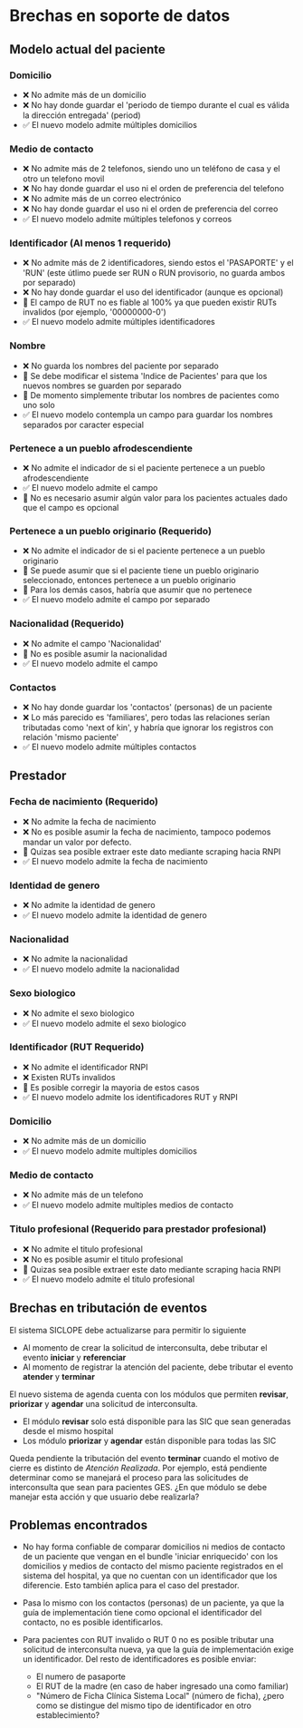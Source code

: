 # Brechas en soporte de datos

## Modelo actual del paciente

### Domicilio

- ❌ No admite más de un domicilio
- ❌ No hay donde guardar el 'periodo de tiempo durante el cual es válida la dirección entregada' (period)
- ✅ El nuevo modelo admite múltiples domicilios

### Medio de contacto

- ❌ No admite más de 2 telefonos, siendo uno un teléfono de casa y el otro un telefono movil
- ❌ No hay donde guardar el uso ni el orden de preferencia del telefono
- ❌ No admite más de un correo electrónico
- ❌ No hay donde guardar el uso ni el orden de preferencia del correo
- ✅ El nuevo modelo admite múltiples telefonos y correos

### Identificador (Al menos 1 requerido)

- ❌ No admite más de 2 identificadores, siendo estos el 'PASAPORTE' y el 'RUN' (este útlimo puede ser RUN o RUN provisorio, no guarda ambos por separado)
- ❌ No hay donde guardar el uso del identificador (aunque es opcional)
- 👀 El campo de RUT no es fiable al 100% ya que pueden existir RUTs invalidos (por ejemplo, '00000000-0')
- ✅ El nuevo modelo admite múltiples identificadores

### Nombre

- ❌ No guarda los nombres del paciente por separado
- 👀 Se debe modificar el sistema 'Indice de Pacientes' para que los nuevos nombres se guarden por separado
- 👀 De momento simplemente tributar los nombres de pacientes como uno solo
- ✅ El nuevo modelo contempla un campo para guardar los nombres separados por caracter especial

### Pertenece a un pueblo afrodescendiente

- ❌ No admite el indicador de si el paciente pertenece a un pueblo afrodescendiente
- ✅ El nuevo modelo admite el campo
- 👀 No es necesario asumir algún valor para los pacientes actuales dado que el campo es opcional

### Pertenece a un pueblo originario (Requerido)

- ❌ No admite el indicador de si el paciente pertenece a un pueblo originario
- 👀 Se puede asumir que si el paciente tiene un pueblo originario seleccionado, entonces pertenece a un pueblo originario
- 👀 Para los demás casos, habría que asumir que no pertenece
- ✅ El nuevo modelo admite el campo por separado

### Nacionalidad (Requerido)

- ❌ No admite el campo 'Nacionalidad'
- 👀 No es posible asumir la nacionalidad
- ✅ El nuevo modelo admite el campo

### Contactos

- ❌ No hay donde guardar los 'contactos' (personas) de un paciente
- ❌ Lo más parecido es 'familiares', pero todas las relaciones serían tributadas como 'next of kin', y habría que ignorar los registros con relación 'mismo paciente'
- ✅ El nuevo modelo admite múltiples contactos

## Prestador

### Fecha de nacimiento (Requerido)

- ❌ No admite la fecha de nacimiento
- ❌ No es posible asumir la fecha de nacimiento, tampoco podemos mandar un valor por defecto.
- 👀 Quizas sea posible extraer este dato mediante scraping hacia RNPI
- ✅ El nuevo modelo admite la fecha de nacimiento

### Identidad de genero

- ❌ No admite la identidad de genero
- ✅ El nuevo modelo admite la identidad de genero

### Nacionalidad

- ❌ No admite la nacionalidad
- ✅ El nuevo modelo admite la nacionalidad

### Sexo biologico

- ❌ No admite el sexo biologico
- ✅ El nuevo modelo admite el sexo biologico

### Identificador (RUT Requerido)

- ❌ No admite el identificador RNPI
- ❌ Existen RUTs invalidos
- 👀 Es posible corregir la mayoria de estos casos
- ✅ El nuevo modelo admite los identificadores RUT y RNPI

### Domicilio

- ❌ No admite más de un domicilio
- ✅ El nuevo modelo admite multiples domicilios

### Medio de contacto

- ❌ No admite más de un telefono
- ✅ El nuevo modelo admite multiples medios de contacto

### Titulo profesional (Requerido para prestador profesional)

- ❌ No admite el titulo profesional
- ❌ No es posible asumir el titulo profesional
- 👀 Quizas sea posible extraer este dato mediante scraping hacia RNPI
- ✅ El nuevo modelo admite el titulo profesional

## Brechas en tributación de eventos

El sistema SICLOPE debe actualizarse para permitir lo siguiente

- Al momento de crear la solicitud de interconsulta, debe tributar el evento **iniciar** y **referenciar**
- Al momento de registrar la atención del paciente, debe tributar el evento **atender** y **terminar**

El nuevo sistema de agenda cuenta con los módulos que permiten **revisar**, **priorizar** y **agendar** una solicitud de interconsulta.

- El módulo **revisar** solo está disponible para las SIC que sean generadas desde el mismo hospital
- Los módulo **priorizar** y **agendar** están disponible para todas las SIC

Queda pendiente la tributación del evento **terminar** cuando el motivo de cierre es distinto de _Atención Realizada_.
Por ejemplo, está pendiente determinar como se manejará el proceso para las solicitudes de interconsulta que sean para pacientes GES. ¿En que módulo se debe manejar esta acción y que usuario debe realizarla?

## Problemas encontrados

- No hay forma confiable de comparar domicilios ni medios de contacto de un paciente que vengan en el bundle 'iniciar enriquecido' con los domicilios y medios de contacto del mismo paciente registrados en el sistema del hospital, ya que no cuentan con un identificador que los diferencie. Esto también aplica para el caso del prestador.

- Pasa lo mismo con los contactos (personas) de un paciente, ya que la guía de implementación tiene como opcional el identificador del contacto, no es posible identificarlos.

- Para pacientes con RUT invalido o RUT 0 no es posible tributar una solicitud de interconsulta nueva, ya que la guía de implementación exige un identificador. Del resto de identificadores es posible enviar:

  - El numero de pasaporte
  - El RUT de la madre (en caso de haber ingresado una como familiar)
  - "Número de Ficha Clínica Sistema Local" (número de ficha), ¿pero como se distingue del mismo tipo de identificador en otro establecimiento?
